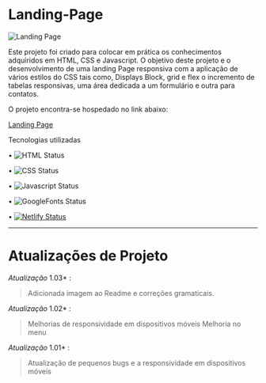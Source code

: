 # Landing-Page

![Landing Page](https://user-images.githubusercontent.com/71226047/179368742-b86caef1-bc23-4156-a295-c57a2eafdf44.jpg)

Este projeto foi criado para colocar em prática os conhecimentos adquiridos em HTML, CSS e Javascript.
  O objetivo deste projeto e o desenvolvimento de uma landing Page responsiva com a aplicação de vários estilos do CSS tais como, Displays Block, grid e flex o incremento de tabelas responsivas, uma área dedicada a um formulário e outra para contatos. 

O projeto encontra-se hospedado no link abaixo:


[Landing Page](https://landingproject102.netlify.app/)

Tecnologias utilizadas 

• 	   ![HTML Status](https://img.shields.io/badge/HTML5-E34F26?style=for-the-badge&logo=html5&logoColor=white)

• 	   ![CSS Status](https://img.shields.io/badge/CSS3-1572B6?style=for-the-badge&logo=css3&logoColor=white)

•      ![Javascript Status](https://img.shields.io/badge/JavaScript-323330?style=for-the-badge&logo=javascript&logoColor=F7DF1E)

•      ![GoogleFonts Status](https://img.shields.io/badge/Google-Fonts-green)

•	     [![Netlify Status](https://api.netlify.com/api/v1/badges/4fcccf50-a6d6-452b-839e-6852f4824112/deploy-status)](https://app.netlify.com/sites/clocktimer101/deploys)


______________________________________________________________________________________________________________________________________________________________
# Atualizações de Projeto 

 *Atualização* 1.03* :
> Adicionada imagem ao Readme e correções gramaticais.


*Atualização* 1.02* :
> Melhorias de responsividade em dispositivos móveis 
> Melhoria no menu


*Atualização* 1.01* :
> Atualização de pequenos bugs e a responsividade em dispositivos móveis

